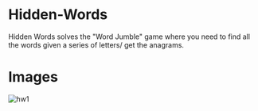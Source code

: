 Hidden-Words
============
Hidden Words solves the "Word Jumble" game where you need to find all the words given a series of letters/ get the anagrams.

Images
======
![hw1](https://github.com/EvilSeven/Hidden-Words/raw/master/INFO/hiddenwords1.png)

